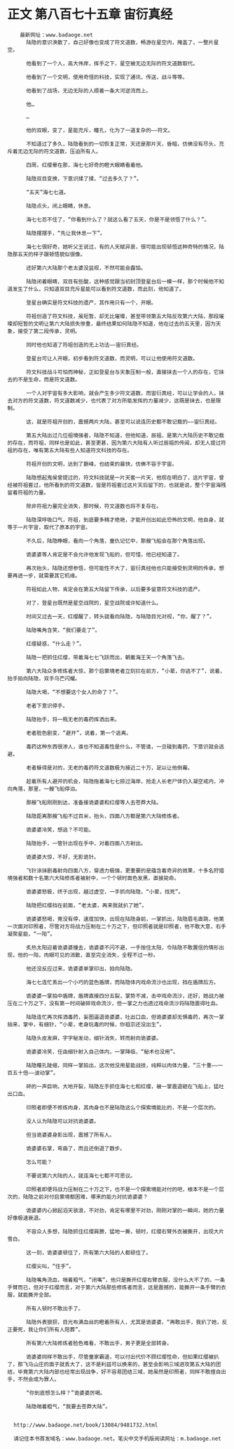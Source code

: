 # 正文 第八百七十五章 宙衍真经
        最新网址：www.badaoge.net
          陆隐的意识涣散了，自己好像也变成了符文道数，畅游在星空内，掩盖了，一整片星空。
      
          他看到了一个人，高大伟岸，挥手之下，星空被无边无际的符文道数取代。
      
          他看到了一个文明，使用奇怪的科技，实现了通讯，传送，战斗等等。
      
          他看到了战场，无边无际的人顺着一条大河逆流而上。
      
          他…
      
          …
      
          他的双眼，变了，星能充斥，瞳孔，化为了一道复杂的——符文。
      
          不知道过了多久，陆隐看到的一切恢复正常，天还是那片天，昏暗，仿佛没有尽头，充斥着无边无际的符文道数，压迫所有人。
      
          四周，红缨晕在那，海七七好奇的瞪大眼睛看着他。
      
          陆隐双目变换，下意识揉了揉，“过去多久了？”。
      
          “五天”海七七道。
      
          陆隐点头，闭上眼睛，休息。
      
          海七七忍不住了，“你看到什么了？就这么看了五天，你是不是领悟了什么？”。
      
          陆隐摆摆手，“先让我休息一下”。
      
          海七七很好奇，她听父王说过，有的人天赋异禀，很可能出现顿悟这种奇特的情况，陆隐那五天的样子跟顿悟貌似很像。
      
          还好第六大陆那个老太婆没监视，不然可能会露馅。
      
          陆隐闭着眼睛，双目有些酸，这种感觉跟当初封顶登星台后一模一样，那个时候他不知道发生了什么，只知道双目充斥星能可以看到符文道数，而此刻，他知道了。
      
          登星台确实是符文科技的遗产，其作用只有一个，开眼。
      
          符祖创造了符文科技，虽短暂，却无比璀璨，甚至带领第五大陆反攻第六大陆，那段璀璨却短暂的文明让第六大陆损失惨重，最终结果如何陆隐不知道，他在过去的五天里，因为天象，接受了第二段传承，灵明。
      
          同时他也知道了符祖创造的无上功法——宙衍真经。
      
          登星台可让人开眼，初步看到符文道数，而灵明，可以让他使用符文道数。
      
          符文科技战斗可怕而神秘，正如登星台与天象压制一般，直接抹去一个人的存在，它抹去的不是生命，而是符文道数。
      
          一个人对宇宙有多大影响，就会产生多少符文道数，而宙衍真经，可以让学会的人，抹去对方的符文道数，符文道数减少，也代表了对方所能发挥的力量减少，这既是抹去，也是限制。
      
          这，就是符祖开创的，震撼两片大陆，甚至可以说连历史都不敢记载的——宙衍真经。
      
          第五大陆出过几位祖境强者，陆隐不知道，但他知道，辰祖，是第六大陆历史不敢记载的存在，而符祖，同样也是如此，甚至更甚，因为第六大陆有人听过辰祖的传闻，却无人提过符祖的存在，唯有第五大陆有些人知道符文科技的存在。
      
          符祖开创的文明，达到了巅峰，也结束的最快，仿佛不容于宇宙。
      
          陆隐想起鬼侯曾提过的，符文科技就是一片天套一片天，他现在明白了，这片宇宙，曾经被符祖套过，他所看到的符文道数，皆是符祖套过这片天后留下的，也就是说，整个宇宙海残留着符祖的力量。
      
          除非符祖力量完全消失，那时候，符文道数也将不复存在。
      
          陆隐深呼吸口气，符祖，到底要多精才绝艳，才能开创出如此恐怖的文明，他自身，就等于一片宇宙，取代了原本的宇宙。
      
          不久后，陆隐睁眼，看向一个角落，童仇记忆中，那艘飞船会在那个角落出现。
      
          诡婆婆等人肯定是不会允许他发现飞船的，但可惜，他已经知道了。
      
          再次抬头，陆隐还想参悟，但可能性不大了，宙衍真经他也只能接受到灵明的传承，想要再进一步，就需要其它机缘。
      
          符祖如此人物，肯定会在第五大陆留下传承，以后要多留意符文科技的遗产。
      
          对了，登星台既然是星空战院的，星空战院或许知道什么。
      
          时间又过去一天，红缨醒了，转头就看向陆隐，与陆隐目光对视，“你，醒了？”。
      
          陆隐嘴角含笑，“我们要走了”。
      
          红缨疑惑，“什么走？”。
      
          陆隐一把抓住红缨，带着海七七飞跃而出，朝着海王天一个角落飞去。
      
          第六大陆众多修炼者大惊，那个启蒙境老者立刻拦在前方，“小辈，你逃不了”，说着，抬手拍向陆隐，双手乌芒闪耀。
      
          陆隐大喝，“不想要这个女人的命了？”。
      
          老者下意识停手。
      
          陆隐抬手，将一瓶无老的毒药挥洒出来。
      
          老者脸色剧变，“避开”，说着，第一个逃离。
      
          毒药这种东西很渗人，谁也不知道毒性是什么，不管谁，一旦碰到毒药，下意识就会逃避。
      
          老者躲得是对的，无老的毒药符文道数极为接近二十万，足以让他倒霉。
      
          趁着所有人避开的机会，陆隐拖着海七七掠过海岸，抢走人长老尸体仍入凝空戒内，冲向角落，那里，一艘飞船停泊。
      
          那艘飞船刚刚到达，准备接诡婆婆和红缨等人去苍莽大陆。
      
          陆隐距离那艘飞船不过百米，抬头，四面八方都是第六大陆修炼者。
      
          诡婆婆冷笑，想逃？不可能。
      
          陆隐抬手，一管针出现在手中，对着四面八方射出。
      
          诡婆婆大惊，不好，无影诡针。
      
          飞针涂抹剧毒射向四面八方，穿透力极强，更重要的是蕴含着奇异的效果，十多名狩猎境强者和数十名第六大陆修炼者被射中，一个个顿时面色发黑，直接毙命。
      
          诡婆婆怒极，终于出现，越过虚空，一手抓向陆隐，“小辈，找死”。
      
          陆隐把红缨挡在前面，“老太婆，再来我就扒了她”。
      
          诡婆婆怒喝，竟没有停，速度加快，出现在陆隐身前，一掌抓出，陆隐眉毛直跳，他第一次面对印照者，尽管对方将战力压制在二十万之下，但印照者就是印照者，他不敢大意，右手凝聚星能，“一阳”。
      
          炙热太阳迎着诡婆婆撞去，诡婆婆不闪不避，一手按住太阳，令陆隐不敢置信的情形出现，他的一阳，肉眼可见的消散，直至完全消失，全程不过一秒。
      
          他还没反应过来，诡婆婆单掌印出，拍向陆隐。
      
          海七七连忙丢出一个小巧的蓝色盾牌，而陆隐体内戏命流沙也出现，挡在盾牌后方。
      
          诡婆婆一掌拍中盾牌，盾牌直接四分五裂，掌势不减，击中戏命流沙，还好，她战力被压在二十万之下，没有第一时间破碎戏命流沙，但一掌之力也透过戏命流沙将陆隐震得吐血。
      
          陆隐连忙再次挥洒毒药，妄图逼退诡婆婆，吐出口血，但诡婆婆却无惧毒药，再次一掌拍来，掌中，有细针，“小辈，老身玩毒的时候，你祖宗还没出生”。
      
          陆隐头皮发麻，宇字秘发动，细针消失，转而射向诡婆婆。
      
          诡婆婆冷笑，任由细针射入自己体内，一掌降临，“秘术也没用”。
      
          陆隐瞳孔陡缩，同样一掌拍出，这次他没用星能战技，纯粹以肉体力量，“三十重——一百五十倍——波动掌”。
      
          砰的一声巨响，大地开裂，陆隐左手抓住海七七和红缨，被一掌震退砸在飞船上，猛吐出口血。
      
          印照者即便不修炼肉身，其肉身也不是陆隐这么个探索境能比的，不是一个层次的。
      
          没人认为陆隐可以对抗诡婆婆。
      
          但当诡婆婆身影出现，震撼了所有人。
      
          诡婆婆右掌，弯曲了，而且还倒退了数步。
      
          怎么可能？
      
          不要说第六大陆的人，就连海七七都不可思议。
      
          印照者即便将战力压制在二十万之下，也不是一个探索境能对付的吧，根本不是一个层次的，陆隐之前对付启蒙境都困难，哪来的能力对抗诡婆婆？
      
          诡婆婆内心掀起滔天骇浪，不对劲，肯定有哪里不对劲，刚刚对掌的一瞬间，她的力量好像极速衰退。
      
          不容众人多想，陆隐抓住红缨肩膀，猛地一撕，顿时，红缨右臂外衣被撕开，出现大片雪白。
      
          这一刻，诡婆婆顿住了，所有第六大陆的人都顿住了。
      
          红缨尖叫，“住手”。
      
          陆隐嘴角流血，喘着粗气，“闭嘴”，他只是撕开红缨右臂衣服，没什么大不了的，一条手臂而已，但对于红缨而言，对于第六大陆那些修炼者而言，这是震撼的，能撕开一条手臂的衣服，就能撕开全部。
      
          所有人顿时不敢出手了。
      
          陆隐外表狼狈，目光布满血丝的瞪着所有人，尤其是诡婆婆，“再敢出手，我扒了她，反正要死，我让你们所有人陪葬”。
      
          所有第六大陆修炼者脸色难看，不敢出手，男子更是全部转身。
      
          诡婆婆同样不敢出手，尽管童家霸道，可以付出代价不顾红缨性命，但如果红缨被扒了，那飞马山庄的面子就丢大了，这不是利益可以换来的，甚至会影响三域进攻第五大陆的团结，毕竟第六大陆内部也经常出现战争，好不容易团结三域，她虽然是印照者，同样不敢擅自出手，不然会成为罪人。
      
          “你到底想怎么样？”诡婆婆厉喝。
      
          陆隐喘着粗气，“我要去苍莽大陆”。
      
      
      http://www.badaoge.net/book/13084/9481732.html
      
      请记住本书首发域名：www.badaoge.net。笔尖中文手机版阅读网址：m.badaoge.net